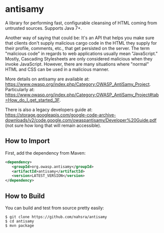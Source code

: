 antisamy
========

A library for performing fast, configurable cleansing of HTML coming from untrusted sources. Supports Java 7+.

Another way of saying that could be: It's an API that helps you make sure that clients don't supply malicious cargo code in the HTML they supply for their profile, comments, etc., 
that get persisted on the server. The term "malicious code" in regards to web applications usually mean "JavaScript." Mostly, Cascading Stylesheets are only considered malicious 
when they invoke JavaScript. However, there are many situations where "normal" HTML and CSS can be used in a malicious manner.

More details on antisamy are available at: https://www.owasp.org/index.php/Category:OWASP_AntiSamy_Project. Particularly at: https://www.owasp.org/index.php/Category:OWASP_AntiSamy_Project#tab=How_do_I_get_started_3F.

There is also a legacy developers guide at: https://storage.googleapis.com/google-code-archive-downloads/v2/code.google.com/owaspantisamy/Developer%20Guide.pdf (not sure how long that will remain accessible).

How to Import
-------------
First, add the dependency from Maven:
```xml
<dependency>
   <groupId>org.owasp.antisamy</groupId>
   <artifactId>antisamy</artifactId>
   <version>LATEST_VERSION</version>
</dependency>
```

How to Build
------------
You can build and test from source pretty easily:
```
$ git clone https://github.com/nahsra/antisamy
$ cd antisamy
$ mvn package
```
